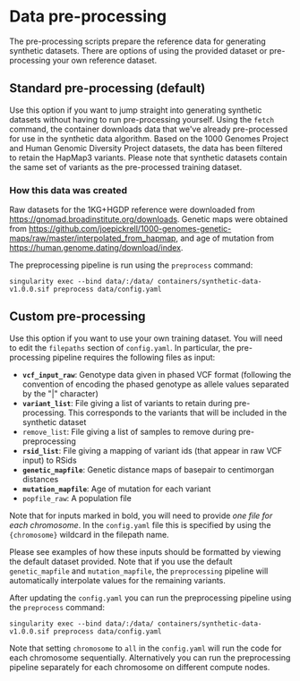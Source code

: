 # Data pre-processing

The pre-processing scripts prepare the reference data for generating synthetic datasets. There are options of using the provided dataset or pre-processing your own reference dataset.

## Standard pre-processing (default) 

Use this option if you want to jump straight into generating synthetic datasets without having to run pre-processing yourself. Using the `fetch` command, the container downloads data that we've already pre-processed for use in the synthetic data algorithm. Based on the 1000 Genomes Project and Human Genomic Diversity Project datasets, the data has been filtered to retain the HapMap3 variants. Please note that synthetic datasets contain the same set of variants as the pre-processed training dataset.

### How this data was created

Raw datasets for the 1KG+HGDP reference were downloaded from https://gnomad.broadinstitute.org/downloads. Genetic maps were obtained from https://github.com/joepickrell/1000-genomes-genetic-maps/raw/master/interpolated_from_hapmap, and age of mutation from https://human.genome.dating/download/index.

The preprocessing pipeline is run using the `preprocess` command:

```
singularity exec --bind data/:/data/ containers/synthetic-data-v1.0.0.sif preprocess data/config.yaml
```

## Custom pre-processing

Use this option if you want to use your own training dataset. You will need to edit the `filepaths` section of `config.yaml`. In particular, the pre-processing pipeline requires the following files as input:

- **`vcf_input_raw`**: Genotype data given in phased VCF format (following the convention of encoding the phased genotype as allele values separated by the "|" character)
- **`variant_list`**: File giving a list of variants to retain during pre-processing. This corresponds to the variants that will be included in the synthetic dataset
- `remove_list`: File giving a list of samples to remove during pre-preprocessing 
- **`rsid_list`**: File giving a mapping of variant ids (that appear in raw VCF input) to RSids
- **`genetic_mapfile`**: Genetic distance maps of basepair to centimorgan distances
- **`mutation_mapfile`**: Age of mutation for each variant
- `popfile_raw`: A population file

Note that for inputs marked in bold, you will need to provide *one file for each chromosome*. In the `config.yaml` file this is specified by using the `{chromosome}` wildcard in the filepath name.

Please see examples of how these inputs should be formatted by viewing the default dataset provided. Note that if you use the default `genetic_mapfile` and `mutation_mapfile`, the `preprocessing` pipeline will automatically interpolate values for the remaining variants.

After updating the `config.yaml` you can run the preprocessing pipeline using the `preprocess` command:
```
singularity exec --bind data/:/data/ containers/synthetic-data-v1.0.0.sif preprocess data/config.yaml
```

Note that setting `chromosome` to `all` in the `config.yaml` will run the code for each chromosome sequentially. Alternatively you can run the preprocessing pipeline separately for each chromosome on different compute nodes.

